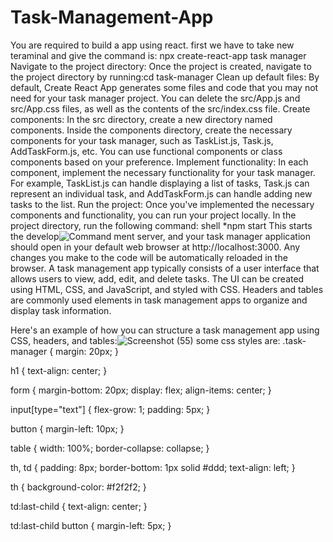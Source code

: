 # Task-Management-App
You are required to build a app using react.
first we have to take new teraminal and give the command is: npx create-react-app task manager
Navigate to the project directory: Once the project is created, navigate to the project directory by running:cd task-manager
Clean up default files: By default, Create React App generates some files and code that you may not need for your task manager project. You can delete the src/App.js and src/App.css files, as well as the contents of the src/index.css file.
Create components: In the src directory, create a new directory named components. Inside the components directory, create the necessary components for your task manager, such as TaskList.js, Task.js, AddTaskForm.js, etc. You can use functional components or class components based on your preference.
Implement functionality: In each component, implement the necessary functionality for your task manager. For example, TaskList.js can handle displaying a list of tasks, Task.js can represent an individual task, and AddTaskForm.js can handle adding new tasks to the list.
Run the project: Once you've implemented the necessary components and functionality, you can run your project locally. In the project directory, run the following command:
shell
*npm start
This starts the develop![Command](https://github.com/Mainapureti/Task-Management-App/assets/137265043/37b4893c-8d59-4c82-9e5f-8d76f71884d2)
ment server, and your task manager application should open in your default web browser at http://localhost:3000. Any changes you make to the code will be automatically reloaded in the browser.
A task management app typically consists of a user interface that allows users to view, add, edit, and delete tasks. The UI can be created using HTML, CSS, and JavaScript, and styled with CSS. Headers and tables are commonly used elements in task management apps to organize and display task information.

Here's an example of how you can structure a task management app using CSS, headers, and tables:![Screenshot (55)](https://github.com/Mainapureti/Task-Management-App/assets/137265043/1e907499-3d98-4c60-9b26-021a35e4ee4d)
some css styles are:
.task-manager {
  margin: 20px;
}

h1 {
  text-align: center;
}

form {
  margin-bottom: 20px;
  display: flex;
  align-items: center;
}

input[type="text"] {
  flex-grow: 1;
  padding: 5px;
}

button {
  margin-left: 10px;
}

table {
  width: 100%;
  border-collapse: collapse;
}

th, td {
  padding: 8px;
  border-bottom: 1px solid #ddd;
  text-align: left;
}

th {
  background-color: #f2f2f2;
}

td:last-child {
  text-align: center;
}

td:last-child button {
  margin-left: 5px;
}






